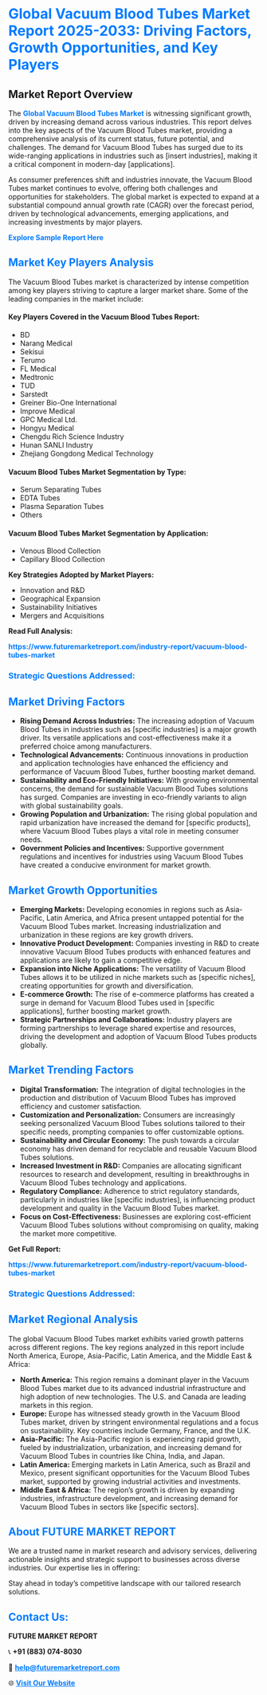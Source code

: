 <h1 style="color: #007BFF;">Global Vacuum Blood Tubes Market Report 2025-2033: Driving Factors, Growth Opportunities, and Key Players</h1>

<section id="overview">
<h2>Market Report Overview</h2>
<p>The <a href="https://www.futuremarketreport.com/industry-report/vacuum-blood-tubes-market" style="color: #007BFF; text-decoration: none;"><strong>Global Vacuum Blood Tubes Market</strong></a> is witnessing significant growth, driven by increasing demand across various industries. This report delves into the key aspects of the Vacuum Blood Tubes market, providing a comprehensive analysis of its current status, future potential, and challenges. The demand for Vacuum Blood Tubes has surged due to its wide-ranging applications in industries such as [insert industries], making it a critical component in modern-day [applications].</p>
<p>As consumer preferences shift and industries innovate, the Vacuum Blood Tubes market continues to evolve, offering both challenges and opportunities for stakeholders. The global market is expected to expand at a substantial compound annual growth rate (CAGR) over the forecast period, driven by technological advancements, emerging applications, and increasing investments by major players.</p>
</section>

<section id="overview">
<p><a href="https://www.futuremarketreport.com/request-sample/reportId=64696" style="color: #007BFF; text-decoration: none;"><strong>Explore Sample Report Here</strong></a></p>
</section>

<section id="key-players">
<h2 style="color: #007BFF;">Market Key Players Analysis</h2>
<p>The Vacuum Blood Tubes market is characterized by intense competition among key players striving to capture a larger market share. Some of the leading companies in the market include:</p>
<h4>Key Players Covered in the Vacuum Blood Tubes Report:</h4>
<ul><li>BD</li><li>Narang Medical</li><li>Sekisui</li><li>Terumo</li><li>FL Medical</li><li>Medtronic</li><li>TUD</li><li>Sarstedt</li><li>Greiner Bio-One International</li><li>Improve Medical</li><li>GPC Medical Ltd.</li><li>Hongyu Medical</li><li>Chengdu Rich Science Industry</li><li>Hunan SANLI Industry</li><li>Zhejiang Gongdong Medical Technology</li></ul>
<h4>Vacuum Blood Tubes Market Segmentation by Type:</h4>
<ul><li>Serum Separating Tubes</li><li>EDTA Tubes</li><li>Plasma Separation Tubes</li><li>Others</li></ul>

<h4>Vacuum Blood Tubes Market Segmentation by Application:</h4>
<ul><li>Venous Blood Collection</li><li>Capillary Blood Collection</li></ul>
<p><strong>Key Strategies Adopted by Market Players:</strong></p>
<ul>
<li>Innovation and R&D</li>
<li>Geographical Expansion</li>
<li>Sustainability Initiatives</li>
<li>Mergers and Acquisitions</li>
</ul>
</section>

<section>
<p><strong>Read Full Analysis: </strong></p><a href="https://www.futuremarketreport.com/industry-report/vacuum-blood-tubes-market" style="color: #007BFF; text-decoration: none;"><strong>https://www.futuremarketreport.com/industry-report/vacuum-blood-tubes-market</strong></a>
<h3 style="color: #007BFF;">Strategic Questions Addressed:</h3>
</section>

<section id="driving-factors">
<h2 style="color: #007BFF;">Market Driving Factors</h2>
<ul>
<li><strong>Rising Demand Across Industries:</strong> The increasing adoption of Vacuum Blood Tubes in industries such as [specific industries] is a major growth driver. Its versatile applications and cost-effectiveness make it a preferred choice among manufacturers.</li>
<li><strong>Technological Advancements:</strong> Continuous innovations in production and application technologies have enhanced the efficiency and performance of Vacuum Blood Tubes, further boosting market demand.</li>
<li><strong>Sustainability and Eco-Friendly Initiatives:</strong> With growing environmental concerns, the demand for sustainable Vacuum Blood Tubes solutions has surged. Companies are investing in eco-friendly variants to align with global sustainability goals.</li>
<li><strong>Growing Population and Urbanization:</strong> The rising global population and rapid urbanization have increased the demand for [specific products], where Vacuum Blood Tubes plays a vital role in meeting consumer needs.</li>
<li><strong>Government Policies and Incentives:</strong> Supportive government regulations and incentives for industries using Vacuum Blood Tubes have created a conducive environment for market growth.</li>
</ul>
</section>

<section id="growth-opportunities">
<h2 style="color: #007BFF;">Market Growth Opportunities</h2>
<ul>
<li><strong>Emerging Markets:</strong> Developing economies in regions such as Asia-Pacific, Latin America, and Africa present untapped potential for the Vacuum Blood Tubes market. Increasing industrialization and urbanization in these regions are key growth drivers.</li>
<li><strong>Innovative Product Development:</strong> Companies investing in R&D to create innovative Vacuum Blood Tubes products with enhanced features and applications are likely to gain a competitive edge.</li>
<li><strong>Expansion into Niche Applications:</strong> The versatility of Vacuum Blood Tubes allows it to be utilized in niche markets such as [specific niches], creating opportunities for growth and diversification.</li>
<li><strong>E-commerce Growth:</strong> The rise of e-commerce platforms has created a surge in demand for Vacuum Blood Tubes used in [specific applications], further boosting market growth.</li>
<li><strong>Strategic Partnerships and Collaborations:</strong> Industry players are forming partnerships to leverage shared expertise and resources, driving the development and adoption of Vacuum Blood Tubes products globally.</li>
</ul>
</section>

<section id="trending-factors">
<h2 style="color: #007BFF;">Market Trending Factors</h2>
<ul>
<li><strong>Digital Transformation:</strong> The integration of digital technologies in the production and distribution of Vacuum Blood Tubes has improved efficiency and customer satisfaction.</li>
<li><strong>Customization and Personalization:</strong> Consumers are increasingly seeking personalized Vacuum Blood Tubes solutions tailored to their specific needs, prompting companies to offer customizable options.</li>
<li><strong>Sustainability and Circular Economy:</strong> The push towards a circular economy has driven demand for recyclable and reusable Vacuum Blood Tubes solutions.</li>
<li><strong>Increased Investment in R&D:</strong> Companies are allocating significant resources to research and development, resulting in breakthroughs in Vacuum Blood Tubes technology and applications.</li>
<li><strong>Regulatory Compliance:</strong> Adherence to strict regulatory standards, particularly in industries like [specific industries], is influencing product development and quality in the Vacuum Blood Tubes market.</li>
<li><strong>Focus on Cost-Effectiveness:</strong> Businesses are exploring cost-efficient Vacuum Blood Tubes solutions without compromising on quality, making the market more competitive.</li>
</ul>
</section>

<section>
<p><strong>Get Full Report: </strong></p><a href="https://www.futuremarketreport.com/industry-report/vacuum-blood-tubes-market" style="color: #007BFF; text-decoration: none;"><strong>https://www.futuremarketreport.com/industry-report/vacuum-blood-tubes-market</strong></a>
<h3 style="color: #007BFF;">Strategic Questions Addressed:</h3>
</section>


<section id="regional-analysis">
<h2 style="color: #007BFF;">Market Regional Analysis</h2>
<p>The global Vacuum Blood Tubes market exhibits varied growth patterns across different regions. The key regions analyzed in this report include North America, Europe, Asia-Pacific, Latin America, and the Middle East & Africa:</p>
<ul>
<li><strong>North America:</strong> This region remains a dominant player in the Vacuum Blood Tubes market due to its advanced industrial infrastructure and high adoption of new technologies. The U.S. and Canada are leading markets in this region.</li>
<li><strong>Europe:</strong> Europe has witnessed steady growth in the Vacuum Blood Tubes market, driven by stringent environmental regulations and a focus on sustainability. Key countries include Germany, France, and the U.K.</li>
<li><strong>Asia-Pacific:</strong> The Asia-Pacific region is experiencing rapid growth, fueled by industrialization, urbanization, and increasing demand for Vacuum Blood Tubes in countries like China, India, and Japan.</li>
<li><strong>Latin America:</strong> Emerging markets in Latin America, such as Brazil and Mexico, present significant opportunities for the Vacuum Blood Tubes market, supported by growing industrial activities and investments.</li>
<li><strong>Middle East & Africa:</strong> The region’s growth is driven by expanding industries, infrastructure development, and increasing demand for Vacuum Blood Tubes in sectors like [specific sectors].</li>
</ul>
</section>

<footer>
<h2 style="color: #007BFF;">About FUTURE MARKET REPORT</h2>
<p>We are a trusted name in market research and advisory services, delivering actionable insights and strategic support to businesses across diverse industries. Our expertise lies in offering:</p>

<p>Stay ahead in today’s competitive landscape with our tailored research solutions.</p>

<h2 style="color: #007BFF;">Contact Us:</h2>
<p><strong>FUTURE MARKET REPORT</strong></p>
<p>📞 <strong>+91 (883) 074-8030</strong></p>
<p>📧 <strong><a href="mailto:help@futuremarketreport.com" style="color: #007BFF;">help@futuremarketreport.com</a></strong></p>
<p>🌐 <strong><a href="https://www.futuremarketreport.com/" style="color: #007BFF;">Visit Our Website</a></strong></p>
</footer>